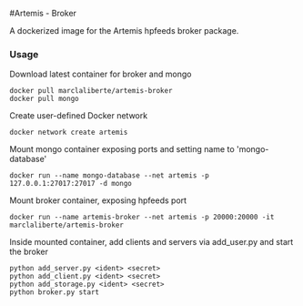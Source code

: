 #Artemis - Broker

A dockerized image for the Artemis hpfeeds broker package.

### Usage

Download latest container for broker and mongo

 ```
 docker pull marclaliberte/artemis-broker
 docker pull mongo
 ```

Create user-defined Docker network

 ```
 docker network create artemis
 ```

Mount mongo container exposing ports and setting name to 'mongo-database'
 ```
 docker run --name mongo-database --net artemis -p 127.0.0.1:27017:27017 -d mongo
 ```
Mount broker container, exposing hpfeeds port

 ```
 docker run --name artemis-broker --net artemis -p 20000:20000 -it marclaliberte/artemis-broker
 ```

Inside mounted container, add clients and servers via add_user.py and start the broker
 ```
 python add_server.py <ident> <secret>
 python add_client.py <ident> <secret>
 python add_storage.py <ident> <secret>
 python broker.py start
 ```

